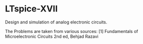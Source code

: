 # LTspice-XVII
Design and simulation of analog electronic circuits.

The Problems are taken from various sources:
[1] Fundamentals of Microelectronic Circuits 2nd ed, Behjad Razavi
